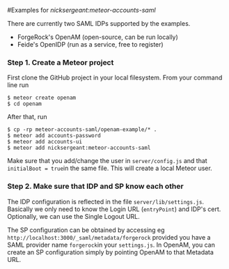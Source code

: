 #Examples for _nicksergeant:meteor-accounts-saml_

There are currently two SAML IDPs supported by the examples.

- ForgeRock's OpenAM (open-source, can be run locally)
- Feide's OpenIDP (run as a service, free to register)

### Step 1. Create a Meteor project

First clone the GitHub project in your local filesystem. From your command line run

``` 
$ meteor create openam
$ cd openam

```

After that, run

```
$ cp -rp meteor-accounts-saml/openam-example/* .
$ meteor add accounts-password
$ meteor add accounts-ui
$ meteor add nicksergeant:meteor-accounts-saml
```

Make sure that you add/change the user in `server/config.js` and that `initialBoot = true`in the same file. This will create a local Meteor user. 

### Step 2. Make sure that IDP and SP know each other

The IDP configuration is reflected in the file `server/lib/settings.js`. Basically we only need to know the Login URL (`entryPoint`) and IDP's cert. Optionally, we can use the Single Logout URL.

The SP configuration can be obtained by accessing eg `http://localhost:3000/_saml/metadata/forgerock` provided you have a SAML provider name `forgerock`in your `settings.js`. In OpenAM, you can create an SP configuration simply by pointing OpenAM to that Metadata URL.

